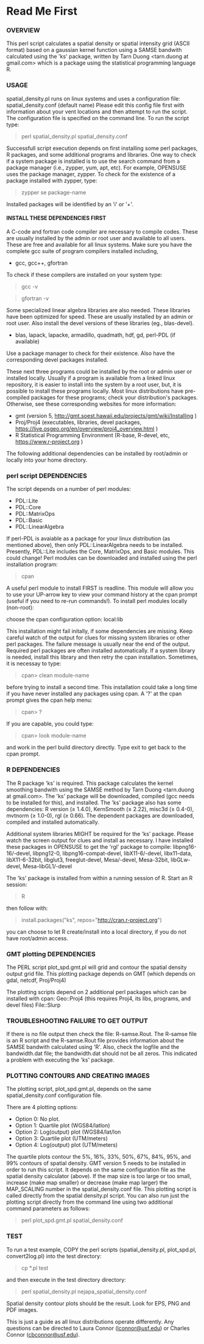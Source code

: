 # Read Me First

### OVERVIEW 
This perl script calculates a spatial density or spatial intensity grid (ASCII format) based on a gaussian kernel function using a SAMSE bandwith calculated using the 'ks' package, written by Tarn Duong <tarn.duong at gmail.com> which is a package using the statistical programming language R. 

### USAGE  
spatial_density.pl runs on linux systems and uses a configuration file: spatial_density.conf (default name)
Please edit this config file first with information about your vent locations and then attempt to run the script. The configuration file is specified on the command line. To run the script type:

>perl spatial_density.pl spatial_density.conf

Successfull script execution depends on first installing some perl packages, R packages, and some additional programs and libraries. One way to check if a system package is installed is to use the search command from a package manager (i.e., zypper, yum, apt, etc). For example, OPENSUSE uses the package manager, zypper. To check for the existence of a package installed with zypper, type:
>zypper se package-name

Installed packages will be identified by an 'i' or '+'.

#### INSTALL THESE DEPENDENCIES FIRST
A C-code and fortran code compiler are necessary to compile codes. These are usually installed by the admin or root user and available to all users. These are free and available for all linux systems. Make sure you have the complete gcc suite of program compilers installed including, 
-  gcc, gcc++, gfortran

To check if these compilers are installed on your system type:
>gcc -v

>gfortran -v

Some specialized linear algebra libraries are also needed. These libraries have been optimized for speed. These are usually installed by an admin or root user. Also install the devel versions of these libraries (eg., blas-devel).
-  blas, lapack, lapacke, armadillo, quadmath, hdf, gd, perl-PDL (if available)  

Use a package manager to check for their existence. Also have the corresponding devel packages installed.

These next three programs could be installed by the root or admin user or installed locally. Usually if a program is available from a linked linux repository, it is easier to install into the system by a root user, but, it is possible to install these programs locally. Most linux distributions have pre-compiled packages for these programs; check your distribution's packages. Otherwise, see these corresponding websites for more information:
-  gmt (version 5, http://gmt.soest.hawaii.edu/projects/gmt/wiki/Installing )
-  Proj/Proj4 (executables, libraries, devel packages, https://live.osgeo.org/en/overview/proj4_overview.html )
-  R Statistical Programming Environment (R-base, R-devel, etc, https://www.r-project.org )

The following additional dependencies can be installed by root/admin or locally into your home directory. 

### perl script DEPENDENCIES 
The script depends on a number of perl modules:
  * PDL::Lite
  * PDL::Core
  * PDL::MatrixOps
  * PDL::Basic
  * PDL::LinearAlgebra

If perl-PDL is avaiable as a package for your linux distribution (as mentioned above), then only PDL::LinearAlgebra needs to be installed. Presently, PDL::Lite includes the Core, MatrixOps, and Basic modules. This could change! Perl modules can be downloaded and installed using the perl installation program:
>cpan

A useful perl module to install FIRST is readline. This module will allow you to use your UP-arrow key to view your command history at the cpan prompt (useful if you need to re-run commands!). To install perl modules locally (non-root):

  choose the cpan configuration option: local:lib

This installation might fail initally, if some dependencies are missing. Keep careful watch of the output for clues for missing system libraries or other perl packages. The failure message is usually near the end of the output. Required perl packages are often installed automatically. If a system library is needed, install this library and then retry the cpan installation. Sometimes, it is necessay to type:
>cpan> clean module-name
  
before trying to install a second time. This installation could take a long time if you have never installed any packages using cpan. A '?' at the cpan prompt gives the cpan help menu: 
>cpan> ?

If you are capable, you could type:
>cpan> look module-name

and work in the perl build directory directly. Type exit to get back to the cpan prompt.

### R DEPENDENCIES
The R package 'ks' is required.
This package calculates the kernel smoothing bandwith using the SAMSE method by Tarn Duong <tarn.duong at gmail.com>. The 'ks' package will be downloaded, compiled (gcc needs to be installed for this), and installed. The 'ks' package also has some dependencies: R version (≥ 1.4.0), KernSmooth (≥ 2.22), misc3d (≥ 0.4-0), mvtnorm (≥ 1.0-0), rgl (≥ 0.66). The dependent packages are downloaded, compiled and installed automatically.

Additional system libraries MIGHT be required for the 'ks' package. Please watch the screen output for clues and install as necessary. I have installed these packages in OPENSUSE to get the 'rgl' package to compile: libpng16-16/-devel, libpng12-0, libpng16-compat-devel, libX11-6/-devel, libx11-data, libX11-6-32bit, libglut3, freeglut-devel, Mesa/-devel, Mesa-32bit, libGLw-devel, Mesa-libGL1/-devel

The 'ks' package is installed from within a running session of R. Start an R session:
>R

then follow with:

>install.packages("ks", repos="http://cran.r-project.org")

you can choose to let R create/install into a local directory, if you do not have root/admin access.

### GMT plotting DEPENDENCIES
The PERL script plot_spd.gmt.pl will grid and contour the spatial density output grid file. This plotting package depends
on GMT (which depends on gdal, netcdf, Proj/Proj4)

The plotting scripts depend on 2 additional perl packages which can be installed with cpan:
Geo::Proj4 (this requires Proj4, its libs, programs, and devel files)
File::Slurp

### TROUBLESHOOTING FAILURE TO GET OUTPUT
If there is no file output then check the file: R-samse.Rout. 
The R-samse file is an R script and the R-samse.Rout file 
provides information about the SAMSE bandwith calculated using 'R'.
Also, check the logfile and the bandwidth.dat file; the bandwidth.dat should not be all zeros. This indicated a problem with executing the 'ks' package.

### PLOTTING CONTOURS AND CREATING IMAGES
The plotting script, plot_spd.gmt.pl, depends on the same spatial_density.conf configuration file.

There are 4 plotting options:
  * Option 0: No plot.
  * Option 1:  Quartile plot (WGS84/latlon)
  * Option 2:  Log(output) plot (WGS84/lat/lon
  * Option 3:  Quartile plot (UTM/meters)
  * Option 4:  Log(output) plot (UTM/meters)
  
The quartile plots contour the 5%, 16%, 33%, 50%, 67%, 84%, 95%, and 99% contours of spatial density. GMT version 5 needs to be installed in order to run this script. It depends on the same configuration file as the spatial density calculator (above). If the map size is too large or too small, increase (make map smaller) or decrease (make map larger) the MAP_SCALING number in the spatial_density.conf file. This plotting script is called directly from the spatial density.pl script. You can also run just the plotting script directly from the command line using two additional command parameters as follows: 
>perl plot_spd.gmt.pl spatial_density.conf <your spatial denstiy output file>

### TEST 
To run a test example, COPY the perl scripts (spatial_density.pl, plot_spd.pl, convert2log.pl) into the test directory:
>cp *.pl test

and then execute in the test directory directory:
>perl spatial_density.pl nejapa_spatial_density.conf

Spatial density contour plots should be the result. Look for EPS, PNG and PDF images.

This is just a guide as all linux distributions operate differently. Any questions can be directed to Laura Connor (lconnor@usf.edu) or Charles Connor (cbconnor@usf.edu).
